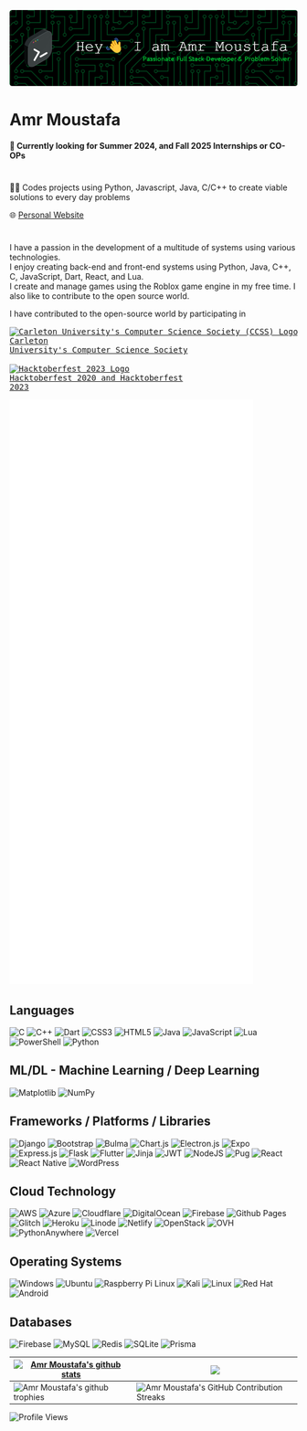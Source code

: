 ![Header](./Amr-Moustafa-header.png)

# Amr Moustafa
#### 🔘 Currently looking for **Summer 2024, and Fall 2025** Internships or CO-OPs


# 

👨‍💻 Codes projects using Python, Javascript, Java, C/C++ to create viable solutions to every day problems

🌐 [Personal Website](https://amr.uk.to?r=github)

#

I have a passion in the development of a multitude of systems using various technologies. <br>
I enjoy creating back-end and front-end systems using Python, Java, C++, C, JavaScript, Dart, React, and Lua. <br>
I create and manage games using the Roblox game engine in my free time. I also like to contribute to the open source world.

I have contributed to the open-source world by participating in <pre><a href="https://github.com/CarletonComputerScienceSociety"><img src="https://avatars.githubusercontent.com/u/1243507?v=4" align="center" width="20" alt="Carleton University's Computer Science Society (CCSS) Logo"></a> <a href="https://github.com/CarletonComputerScienceSociety">Carleton University's Computer Science Society</a><br>
<a href="https://hacktoberfest.com"><img src="https://hacktoberfest.com/_next/static/media/logo-hacktoberfest--logomark.b91c17d2.svg" align="center" width="20" alt="Hacktoberfest 2023 Logo"></a> <a href="https://hacktoberfest.com">Hacktoberfest 2020 and Hacktoberfest 2023</a></pre>

<picture>
<img src="/github-metrics.svg" alt="Metrics" >
</picture>

## Languages
![C](https://img.shields.io/badge/c-323330.svg?style=for-the-badge&logo=c&logoColor=white)
![C++](https://img.shields.io/badge/c++-323330.svg?style=for-the-badge&logo=c%2B%2B&logoColor=white)
![Dart](https://img.shields.io/badge/dart-323330.svg?style=for-the-badge&logo=dart&logoColor=white)
![CSS3](https://img.shields.io/badge/CSS3-323330?style=for-the-badge&logo=css3&logoColor=white)
![HTML5](https://img.shields.io/badge/HTML5-323330?style=for-the-badge&logo=html5&logoColor=white)
![Java](https://img.shields.io/badge/java-323330.svg?style=for-the-badge&logo=openjdk&logoColor=white)
![JavaScript](https://img.shields.io/badge/javascript-323330.svg?style=for-the-badge&logo=javascript&logoColor=white)
![Lua](https://img.shields.io/badge/lua-323330.svg?style=for-the-badge&logo=lua&logoColor=white)
![PowerShell](https://img.shields.io/badge/PowerShell-323330.svg?style=for-the-badge&logo=powershell&logoColor=white)
![Python](https://img.shields.io/badge/Python-323330?style=for-the-badge&logo=python&logoColor=white)

## ML/DL - Machine Learning / Deep Learning
![Matplotlib](https://img.shields.io/badge/Matplotlib-%23ffffff.svg?style=for-the-badge&logo=Matplotlib&logoColor=black)
![NumPy](https://img.shields.io/badge/numpy-%23013243.svg?style=for-the-badge&logo=numpy&logoColor=white)

## Frameworks / Platforms / Libraries
![Django](https://img.shields.io/badge/django-064354.svg?style=for-the-badge&logo=django&logoColor=white)
![Bootstrap](https://img.shields.io/badge/Bootstrap-064354?style=for-the-badge&logo=bootstrap&logoColor=white)
![Bulma](https://img.shields.io/badge/bulma-064354?style=for-the-badge&logo=bulma&logoColor=white)
![Chart.js](https://img.shields.io/badge/chart.js-064354.svg?style=for-the-badge&logo=chart.js&logoColor=white)
![Electron.js](https://img.shields.io/badge/Electron-064354?style=for-the-badge&logo=Electron&logoColor=white)
![Expo](https://img.shields.io/badge/expo-064354?style=for-the-badge&logo=expo&logoColor=#D04A37)
![Express.js](https://img.shields.io/badge/express.js-064354.svg?style=for-the-badge&logo=express&logoColor=%2361DAFB)
![Flask](https://img.shields.io/badge/flask-064354.svg?style=for-the-badge&logo=flask&logoColor=white)
![Flutter](https://img.shields.io/badge/Flutter-064354.svg?style=for-the-badge&logo=Flutter&logoColor=white)
![Jinja](https://img.shields.io/badge/jinja-064354.svg?style=for-the-badge&logo=jinja&logoColor=black)
![JWT](https://img.shields.io/badge/JWT-064354?style=for-the-badge&logo=JSON%20web%20tokens)
![NodeJS](https://img.shields.io/badge/node.js-064354?style=for-the-badge&logo=node.js&logoColor=white)
![Pug](https://img.shields.io/badge/Pug-064354?style=for-the-badge&logo=pug&logoColor=A86454)
![React](https://img.shields.io/badge/React-064354?style=for-the-badge&logo=react&logoColor=61DAFB)
![React Native](https://img.shields.io/badge/react_native-064354.svg?style=for-the-badge&logo=react&logoColor=%2361DAFB)
![WordPress](https://img.shields.io/badge/WordPress-064354.svg?style=for-the-badge&logo=WordPress&logoColor=white)

## Cloud Technology
![AWS](https://img.shields.io/badge/AWS-FF9900.svg?style=for-the-badge&logo=amazon-aws&logoColor=white)
![Azure](https://img.shields.io/badge/azure-FF9900.svg?style=for-the-badge&logo=microsoftazure&logoColor=white)
![Cloudflare](https://img.shields.io/badge/Cloudflare-FF9900?style=for-the-badge&logo=Cloudflare&logoColor=white)
![DigitalOcean](https://img.shields.io/badge/DigitalOcean-FF9900.svg?style=for-the-badge&logo=digitalOcean&logoColor=white)
![Firebase](https://img.shields.io/badge/firebase-FF9900.svg?style=for-the-badge&logo=firebase)
![Github Pages](https://img.shields.io/badge/github%20pages-FF9900?style=for-the-badge&logo=github&logoColor=white)
![Glitch](https://img.shields.io/badge/glitch-FF9900.svg?style=for-the-badge&logo=glitch&logoColor=white)
![Heroku](https://img.shields.io/badge/heroku-FF9900.svg?style=for-the-badge&logo=heroku&logoColor=white)
![Linode](https://img.shields.io/badge/linode-FF9900?style=for-the-badge&logo=linode&logoColor=white)
![Netlify](https://img.shields.io/badge/netlify-FF9900.svg?style=for-the-badge&logo=netlify&logoColor=white)
![OpenStack](https://img.shields.io/badge/Openstack-FF9900.svg?style=for-the-badge&logo=openstack&logoColor=white)
![OVH](https://img.shields.io/badge/ovh-FF9900.svg?style=for-the-badge&logo=ovh&logoColor=#123F6D)
![PythonAnywhere](https://img.shields.io/badge/pythonanywhere-FF9900.svg?style=for-the-badge&logo=pythonanywhere&logoColor=black)
![Vercel](https://img.shields.io/badge/vercel-FF9900.svg?style=for-the-badge&logo=vercel&logoColor=white)


## Operating Systems
![Windows](https://img.shields.io/badge/Windows-0078D6?style=for-the-badge&logo=windows&logoColor=white)
![Ubuntu](https://img.shields.io/badge/Ubuntu-0078D6?style=for-the-badge&logo=ubuntu&logoColor=white)
![Raspberry Pi Linux](https://img.shields.io/badge/Raspberry%20Pi%20Linux-0078D6?logo=raspberrypi&logoColor=fff&style=for-the-badge)
![Kali](https://img.shields.io/badge/Kali-0078D6?style=for-the-badge&logo=kalilinux&logoColor=white)
![Linux](https://img.shields.io/badge/Linux-0078D6?style=for-the-badge&logo=linux&logoColor=white)
![Red Hat](https://img.shields.io/badge/Red%20Hat-0078D6?style=for-the-badge&logo=redhat&logoColor=white)
![Android](https://img.shields.io/badge/Android-0078D6?style=for-the-badge&logo=android&logoColor=white)


<!--
## IDEs / Text Editors
![Android Studio](https://img.shields.io/badge/Android%20Studio-38693e.svg?style=for-the-badge&logo=android-studio&logoColor=white)
![IntelliJ IDEA](https://img.shields.io/badge/IntelliJIDEA-38693e.svg?style=for-the-badge&logo=intellij-idea&logoColor=white)
![Notepad++](https://img.shields.io/badge/Notepad++-38693e.svg?style=for-the-badge&logo=notepad%2b%2b&logoColor=white)
![Replit](https://img.shields.io/badge/Replit-38693e?style=for-the-badge&logo=Replit&logoColor=white)
![Visual Studio Code](https://img.shields.io/badge/Visual%20Studio%20Code-38693e.svg?style=for-the-badge&logo=visual-studio-code&logoColor=white)
![VS Code Insiders](https://img.shields.io/badge/VS%20Code%20Insiders-38693e.svg?style=for-the-badge&logo=visual-studio-code&logoColor=white)
![PyCharm](https://img.shields.io/badge/pycharm-38693e?style=for-the-badge&logo=pycharm&logoColor=black&color=black&labelColor=green)
-->


## Databases
![Firebase](https://img.shields.io/badge/Firebase-07405e?style=for-the-badge&logo=Firebase&logoColor=white)
![MySQL](https://img.shields.io/badge/mysql-07405e.svg?style=for-the-badge&logo=mysql&logoColor=white)
![Redis](https://img.shields.io/badge/redis-07405e.svg?style=for-the-badge&logo=redis&logoColor=white)
![SQLite](https://img.shields.io/badge/sqlite-07405e.svg?style=for-the-badge&logo=sqlite&logoColor=white)
![Prisma](https://img.shields.io/badge/Prisma-07405e?style=for-the-badge&logo=Prisma&logoColor=white)

<!--
## Other
![Jira](https://img.shields.io/badge/jira-0A0FFF.svg?style=for-the-badge&logo=jira&logoColor=white)
![Postman](https://img.shields.io/badge/Postman-0A0FFF?style=for-the-badge&logo=postman&logoColor=white)
![Power Bi](https://img.shields.io/badge/power_bi-0A0FFF?style=for-the-badge&logo=powerbi&logoColor=white)
![Trello](https://img.shields.io/badge/Trello-0A0FFF.svg?style=for-the-badge&logo=Trello&logoColor=white)
![Gunicorn](https://img.shields.io/badge/gunicorn-0A0FFF.svg?style=for-the-badge&logo=gunicorn&logoColor=white)
![Nginx](https://img.shields.io/badge/nginx-0A0FFF.svg?style=for-the-badge&logo=nginx&logoColor=white)
![Slack](https://img.shields.io/badge/Slack-0A0FFF?style=for-the-badge&logo=slack&logoColor=white)
![Selenium](https://img.shields.io/badge/-selenium-0A0FFF?style=for-the-badge&logo=selenium&logoColor=white)
![Bitbucket](https://img.shields.io/badge/bitbucket-0A0FFF.svg?style=for-the-badge&logo=bitbucket&logoColor=white)
![Git](https://img.shields.io/badge/git-0A0FFF.svg?style=for-the-badge&logo=git&logoColor=white)
![GitLab](https://img.shields.io/badge/gitlab-0A0FFF.svg?style=for-the-badge&logo=gitlab&logoColor=white)
-->

| <a href="https://github.com/anuraghazra/github-readme-stats"><img align="center" src="https://github-readme-stats-gray-eight-32.vercel.app/api?username=Deniernal354&show_icons=true&include_all_commits=true&count_private=true&theme=merko&hide_border=true" alt="Amr Moustafa's github stats"/></a> | <a href="https://github.com/anuraghazra/github-readme-stats"><img align="center" src="https://github-readme-stats.vercel.app/api/top-langs/?username=Deniernal354&layout=compact&theme=merko&hide_border=true" /></a> |
| ------------- | ------------- |
| <img align="center" src="https://github-profile-trophy.vercel.app/?username=Deniernal354&column=5&margin-w=7&margin-h=7&theme=juicyfresh&no-frame=true" alt="Amr Moustafa's github trophies"/> | <img align="center" src="https://github-readme-streak-stats.herokuapp.com/?user=Deniernal354&theme=merko" alt="Amr Moustafa's GitHub Contribution Streaks"/> |

![Profile Views](https://komarev.com/ghpvc/?username=Deniernal354&color=4f6a31&style=flat)

<!--
**Deniernal354/Deniernal354** is a ✨ _special_ ✨ repository because its `README.md` (this file) appears on your GitHub profile.

Here are some ideas to get you started:

- 🔭 I’m currently working on ...
- 🌱 I’m currently learning ...
- 👯 I’m looking to collaborate on ...
- 🤔 I’m looking for help with ...
- 💬 Ask me about ...
- 📫 How to reach me: ...
- 😄 Pronouns: ...
- ⚡ Fun fact: ...
-->
